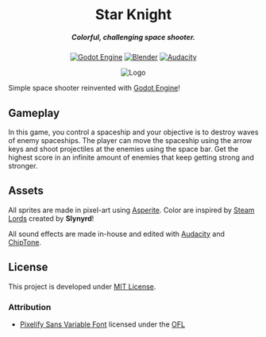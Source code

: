 <div align="center">

# Star Knight
##### Colorful, challenging space shooter.

[![Godot Engine](https://img.shields.io/badge/Godot-%23FFFFFF.svg?logo=godot-engine)](https://godotengine.org/)
[![Blender](https://img.shields.io/badge/Blender-%23F5792A.svg?logo=blender&logoColor=white)](https://www.blender.org/)
[![Audacity](https://img.shields.io/badge/Audacity-0000CC?logo=audacity&logoColor=white)](https://www.audacityteam.org/)

![Logo](https://github.com/user-attachments/assets/87709b4a-8e98-4b8d-9833-59c298ea53cd)

</div>

Simple space shooter reinvented with [Godot Engine](https://godotengine.org/)!

## Gameplay
In this game, you control a spaceship and your objective is to destroy waves of enemy spaceships. The player can move the spaceship using the arrow keys and shoot projectiles at the enemies using the space bar. Get the highest score in an infinite amount of enemies that keep getting strong and stronger.

## Assets
All sprites are made in pixel-art using [Asperite](https://www.aseprite.org/). Color are inspired by [Steam Lords](https://lospec.com/palette-list/steam-lords) created by **Slynyrd**!

All sound effects are made in-house and edited with [Audacity](https://www.audacityteam.org/) and [ChipTone](https://sfbgames.itch.io/chiptone).

## License
This project is developed under [MIT License](LICENSE).

### Attribution
- [Pixelify Sans Variable Font](https://fonts.google.com/specimen/Pixelify+Sans) licensed under the [OFL](https://openfontlicense.org/)
